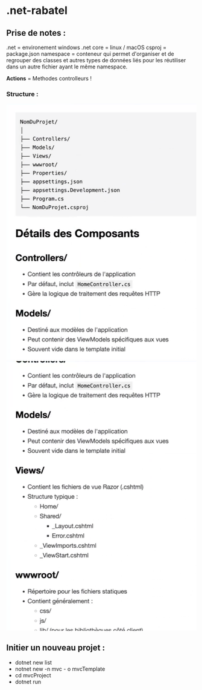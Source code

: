# .net-rabatel

## Prise de notes :

.net = environement windows
.net core = linux / macOS
csproj = package.json
namespace = conteneur qui permet d'organiser et de regrouper des classes et autres types de données liés pour les réutiliser dans un autre fichier ayant le même namespace.

**Actions** = Methodes controlleurs !

### Structure :

![Alt text](structure.png "Title")
![Alt text](structure2.png "Title")

## Initier un nouveau projet :

- dotnet new list
- notnet new -n mvc - o mvcTemplate
- cd mvcProject
- dotnet run
